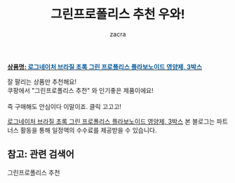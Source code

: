 ﻿---
layout: post
title:  "그린프로폴리스 추천 우와!"
author: zacra
categories: [ 아이템 ]
tags: [그린프로폴리스 추천]
image: https://static.coupangcdn.com/image/vendor_inventory/fb28/1e1865980dae65e124b8fc6f678be37062b54701949dd4e20fd9c590a1da.jpg 
description: "쿠팡에서 그린프로폴리스 추천 관련 상품으로 가장 잘팔리는 제품 중 하나라는 사실!!."
rating: 4.5
---

<a href="https://link.coupang.com/re/AFFSDP?lptag=AF8407795&pageKey=154393949&itemId=445177496&vendorItemId=4102599763&traceid=V0-153-0346524fc60725ab"><b>상품명: <font color='#01579B'>로그네이처 브라질 초록 그린 프로폴리스 플라보노이드 영양제, 3박스</font></b></a>

잘 팔리는 상품만 추천해요!<br/>
쿠팡에서 "그린프로폴리스 추천" 와 인기좋은 제품이에요!<br/><br/>
즉 구매해도 안심이다 이말이죠. 클릭 고고고! <br/>



<a href="https://link.coupang.com/re/AFFSDP?lptag=AF8407795&pageKey=154393949&itemId=445177496&vendorItemId=4102599763&traceid=V0-153-0346524fc60725ab">로그네이처 브라질 초록 그린 프로폴리스 플라보노이드 영양제, 3박스</a>
본 블로그는 파트너스 활동을 통해 일정액의 수수료를 제공받을 수 있습니다.

## 참고: 관련 검색어    
그린프로폴리스 추천
